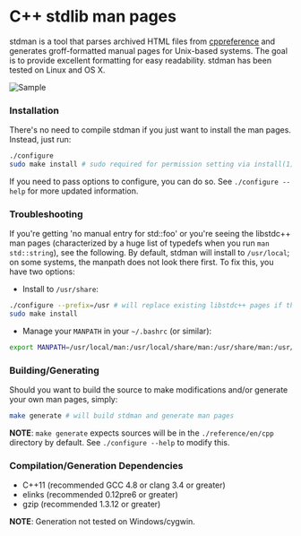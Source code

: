 C++ stdlib man pages
======
stdman is a tool that parses archived HTML files from [cppreference](http://cppreference.com) and generates groff-formatted manual pages for Unix-based systems. The goal is to provide excellent formatting for easy readability. stdman has been tested on Linux and OS X.

![Sample](res/sample.gif)

### Installation
There's no need to compile stdman if you just want to install the man pages. Instead, just run:
```bash
./configure
sudo make install # sudo required for permission setting via install(1)
```
If you need to pass options to configure, you can do so. See `./configure --help` for more updated information.  

### Troubleshooting
If you're getting 'no manual entry for std::foo' or you're seeing the libstdc++ man pages (characterized by a huge list of typedefs when you run `man std::string`), see the following. By default, stdman will install to `/usr/local`; on some systems, the manpath does not look there first. To fix this, you have two options:  
* Install to `/usr/share`:
```bash
./configure --prefix=/usr # will replace existing libstdc++ pages if they exist  
sudo make install
```
* Manage your `MANPATH` in your `~/.bashrc` (or similar):
```bash
export MANPATH=/usr/local/man:/usr/local/share/man:/usr/share/man:/usr/man
```

### Building/Generating
Should you want to build the source to make modifications and/or generate your own man pages, simply:
```bash
make generate # will build stdman and generate man pages
```
**NOTE**: `make generate` expects sources will be in the `./reference/en/cpp` directory by default. See `./configure --help` to modify this.

### Compilation/Generation Dependencies
* C++11 (recommended GCC 4.8 or clang 3.4 or greater)
* elinks (recommended 0.12pre6 or greater)
* gzip (recommended 1.3.12 or greater)

**NOTE**: Generation not tested on Windows/cygwin.
